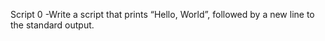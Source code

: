 Script 0 -Write a script that prints “Hello, World”, followed by a new line to the standard output.

